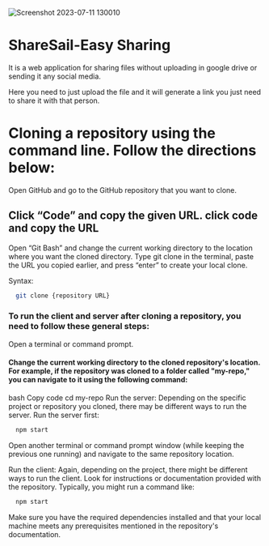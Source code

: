 ![Screenshot 2023-07-11 130010](https://github.com/Sayan567/ShareSail-EasySharing/assets/63644224/5b286983-8d98-492c-9127-9ab145787864)

# ShareSail-Easy Sharing 

It is a web application for sharing files without uploading in google drive or sending it any social media.

Here you need to just upload the file and it will generate a link you just need to share it with that person.

# Cloning a repository using the command line. Follow the directions below:

Open GitHub and go to the GitHub repository that you want to clone.

## Click “Code” and copy the given URL. click code and copy the URL

Open “Git Bash” and change the current working directory to the location where you want the cloned directory. Type git clone in the terminal, paste the URL you copied earlier, and press “enter” to create your local clone.

Syntax:
```bash
  git clone {repository URL}
```

### To run the client and server after cloning a repository, you need to follow these general steps:

Open a terminal or command prompt.

#### Change the current working directory to the cloned repository's location. For example, if the repository was cloned to a folder called "my-repo," you can navigate to it using the following command:

bash Copy code cd my-repo Run the server: Depending on the specific project or repository you cloned, there may be different ways to run the server. Run the server first:
```bash
  npm start
```
Open another terminal or command prompt window (while keeping the previous one running) and navigate to the same repository location.

Run the client: Again, depending on the project, there might be different ways to run the client. Look for instructions or documentation provided with the repository. Typically, you might run a command like:

```bash
  npm start
```

Make sure you have the required dependencies installed and that your local machine meets any prerequisites mentioned in the repository's documentation.

